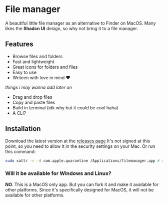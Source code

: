 # File manager

A beautiful little file manager as an alternative to Finder on MacOS. Many likes the **Shadcn UI** design, so why not bring it to a file manager.

## Features

- Browse files and folders
- Fast and lightweight
- Great icons for folders and files
- Easy to use
- Writeen with love in mind ❤️

*things i may wanna add later on*
- Drag and drop files
- Copy and paste files
- Build in terminal (idk why but it could be cool haha)
- A CLI?

## Installation

Download the latest version at the [releases page](https://github.com/lassejlv/filemanager.lol)
It's not signed at this point, so you need to allow it in the security settings on your Mac. Or run this command:

```bash
sudo xattr -r -d com.apple.quarantine /Applications/filemanager.app # may need to update the path
```


### Will it be available for Windows and Linux?

**NO**. This is a MacOS only app. But you can fork it and make it available for other platforms. Since it's specifically designed for MacOS, it will not be available for other platforms.
